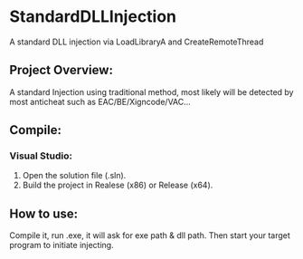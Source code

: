 # StandardDLLInjection
A standard DLL injection via LoadLibraryA and CreateRemoteThread

## Project Overview:

A standard Injection using traditional method, most likely will be detected by most anticheat such as EAC/BE/Xigncode/VAC...

## Compile:

### Visual Studio:

1. Open the solution file (.sln).
2. Build the project in Realese (x86) or Release (x64).

## How to use:

Compile it, run .exe, it will ask for exe path & dll path. Then start your target program to initiate injecting.

